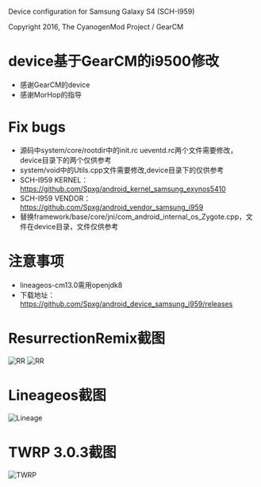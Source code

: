 Device configuration for Samsung Galaxy S4 (SCH-I959)

Copyright 2016, The CyanogenMod Project / GearCM

# device基于GearCM的i9500修改
* 感谢GearCM的device
* 感谢MorHop的指导

# Fix bugs
* 源码中system/core/rootdir中的init.rc ueventd.rc两个文件需要修改，device目录下的两个仅供参考
* system/void中的Utils.cpp文件需要修改,device目录下的仅供参考
* SCH-I959 KERNEL：https://github.com/Spxg/android_kernel_samsung_exynos5410
* SCH-I959 VENDOR：https://github.com/Spxg/android_vendor_samsung_i959
* 替换framework/base/core/jni/com_android_internal_os_Zygote.cpp，文件在device目录，文件仅供参考

# 注意事项
* lineageos-cm13.0需用openjdk8
* 下载地址：https://github.com/Spxg/android_device_samsung_i959/releases

# ResurrectionRemix截图
 ![RR](./assets/rr.png)
 ![RR](./assets/rr2.png)

# Lineageos截图
 ![Lineage](./assets/lineageos.png)

# TWRP 3.0.3截图
 ![TWRP](./assets/twrp.png)
